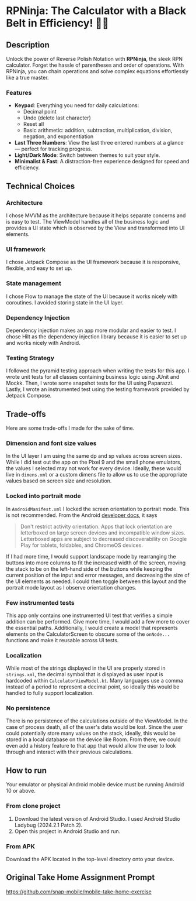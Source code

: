 # RPNinja: The Calculator with a Black Belt in Efficiency! 🥷💥

## Description
Unlock the power of Reverse Polish Notation with **RPNinja**, the sleek RPN calculator. Forget the 
hassle of parentheses and order of operations. With RPNinja, you can chain operations and solve
complex equations effortlessly like a true master.

### Features
- **Keypad**: Everything you need for daily calculations:
  - Decimal point
  - Undo (delete last character)
  - Reset all
  - Basic arithmetic: addition, subtraction, multiplication, division, negation, and exponentiation
- **Last Three Numbers**: View the last three entered numbers at a glance — perfect for tracking progress.
- **Light/Dark Mode**: Switch between themes to suit your style.
- **Minimalist & Fast**: A distraction-free experience designed for speed and efficiency.

## Technical Choices

### Architecture
I chose MVVM as the architecture because it helps separate concerns and is easy to test.
The ViewModel handles all of the business logic and provides a UI state which is observed by the View
and transformed into UI elements.

### UI framework
I chose Jetpack Compose as the UI framework because it is responsive, flexible, and easy to set up.

### State management
I chose Flow to manage the state of the UI because it works nicely with coroutines. I avoided storing
state in the UI layer.

### Dependency Injection
Dependency injection makes an app more modular and easier to test. I chose Hilt as the dependency
injection library because it is easier to set up and works nicely with Android.

### Testing Strategy
I followed the pyramid testing approach when writing the tests for this app. I wrote unit tests
for all classes containing business logic using JUnit and Mockk. Then, I wrote some snapshot tests
for the UI using Paparazzi. Lastly, I wrote an instrumented test using the testing framework provided
by Jetpack Compose.

## Trade-offs

Here are some trade-offs I made for the sake of time.

### Dimension and font size values
In the UI layer I am using the same dp and sp values across screen sizes. While I did test out the
app on the Pixel 9 and the small phone emulators, the values I selected may not work for every device.
Ideally, these would live in `dimens.xml` or a custom dimens file to allow us to use the appropriate
values based on screen size and resolution.

### Locked into portrait mode
In `AndroidManifest.xml` I locked the screen orientation to portrait mode. This is not recommended.
From the Android [developer docs](https://developer.android.com/develop/ui/compose/layouts/adaptive/adaptive-dos-and-donts#orientation), it says
 
> Don't restrict activity orientation. Apps that lock orientation are letterboxed on large screen devices and incompatible window sizes. 
Letterboxed apps are subject to decreased discoverability on Google Play for tablets, foldables, and ChromeOS devices.

If I had more time, I would support landscape mode by rearranging the buttons into more columns to
fit the increased width of the screen, moving the stack to be on the left-hand side of the buttons
while keeping the current position of the input and error messages, and decreasing the size of the
UI elements as needed. I could then toggle between this layout and the portrait mode layout as I
observe orientation changes.

### Few instrumented tests
This app only contains one instrumented UI test that verifies a simple addition can be performed.
Give more time, I would add a few more to cover the essential paths. Additionally, I would create
a model that represents elements on the CalculatorScreen to obscure some of the `onNode...` functions
and make it reusable across UI tests.

### Localization
While most of the strings displayed in the UI are properly stored in `strings.xml`, the decimal
symbol that is displayed as user input is hardcoded within `CalculatorViewModel.kt`. Many languages
use a comma instead of a period to represent a decimal point, so ideally this would be handled
to fully support localization.

### No persistence
There is no persistence of the calculations outside of the ViewModel. In the case of process death,
all of the user's data would be lost. Since the user could potentially store many values on the stack,
ideally, this would be stored in a local database on the device like Room. From there, we could
even add a history feature to that app that would allow the user to look through and interact with
their previous calculations.

## How to run
Your emulator or physical Android mobile device must be running Android 10 or above.

### From clone project
1. Download the latest version of Android Studio. I used Android Studio Ladybug (2024.2.1 Patch 2).
2. Open this project in Android Studio and run.

### From APK
Download the APK located in the top-level directory onto your device.

## Original Take Home Assignment Prompt
https://github.com/snap-mobile/mobile-take-home-exercise